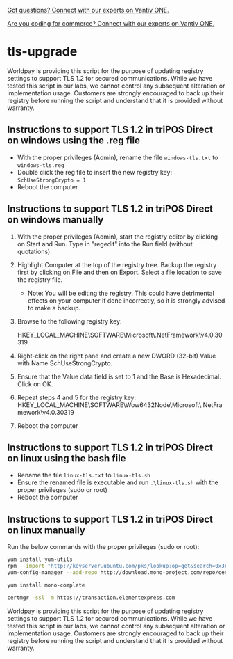 
<a href="https://developer.vantiv.com/?utm_campaign=githubcta&utm_medium=hyperlink&utm_source=github&utm_content=gotquestions">Got questions? Connect with our experts on Vantiv ONE.</a>

<a href="https://developer.vantiv.com/?utm_campaign=githubcta&utm_medium=hyperlink&utm_source=github&utm_content=codingforcommerce">Are you coding for commerce? Connect with our experts on Vantiv ONE.</a>

# tls-upgrade
Worldpay is providing this script for the purpose of updating registry settings to support TLS 1.2 for secured communications.  While we have tested this script in our labs, we cannot control any subsequent alteration or implementation usage.  Customers are strongly encouraged to back up their registry before running the script and understand that it is provided without warranty.

## Instructions to support TLS 1.2 in triPOS Direct on windows using the .reg file

* With the proper privileges (Admin), rename the file `windows-tls.txt` to `windows-tls.reg`
* Double click the reg file to insert the new registry key: `SchUseStrongCrypto = 1`
* Reboot the computer

## Instructions to support TLS 1.2 in triPOS Direct on windows manually

1. With the proper privileges (Admin), start the registry editor by clicking on Start and Run. Type in "regedit" into the Run field (without quotations).
2. Highlight Computer at the top of the registry tree. Backup the registry first by clicking on File and then on Export. Select a file location to save the registry file.

   * Note: You will be editing the registry. This could have detrimental effects on your computer if done incorrectly, so it is strongly advised to make a backup.
3. Browse to the following registry key:

   HKEY_LOCAL_MACHINE\SOFTWARE\Microsoft\\.NetFramework\v4.0.30319
4. Right-click on the right pane and create a new DWORD (32-bit) Value with Name SchUseStrongCrypto.
5. Ensure that the Value data field is set to 1 and the Base is Hexadecimal. Click on OK.
6. Repeat steps 4 and 5 for the registry key: HKEY_LOCAL_MACHINE\SOFTWARE\Wow6432Node\Microsoft\\.NetFramework\v4.0.30319
7. Reboot the computer


## Instructions to support TLS 1.2 in triPOS Direct on linux using the bash file

* Rename the file `linux-tls.txt` to `linux-tls.sh`
* Ensure the renamed file is executable and run `.\linux-tls.sh` with the proper privileges (sudo or root)
* Reboot the computer

## Instructions to support TLS 1.2 in triPOS Direct on linux manually

Run the below commands with the proper privileges (sudo or root):
```bash
yum install yum-utils
rpm --import "http://keyserver.ubuntu.com/pks/lookup?op=get&search=0x3FA7E0328081BFF6A14DA29AA6A19B38D3D831EF"
yum-config-manager --add-repo http://download.mono-project.com/repo/centos6/

yum install mono-complete

certmgr -ssl -m https://transaction.elementexpress.com
```


Worldpay is providing this script for the purpose of updating registry settings to support TLS 1.2 for secured communications.  While we have tested this script in our labs, we cannot control any subsequent alteration or implementation usage.  Customers are strongly encouraged to back up their registry before running the script and understand that it is provided without warranty.

